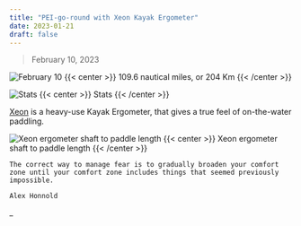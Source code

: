 ```yaml
---
title: "PEI-go-round with Xeon Kayak Ergometer"
date: 2023-01-21
draft: false
---
```


> February 10, 2023

![February 10](/img/feb10.JPG)
{{< center >}}
109.6 nautical miles, or 204 Km
{{< /center >}}

![Stats](/img/Stats.JPG)
{{< center >}}
Stats
{{< /center >}}

[Xeon](https://www.kayakpro.com/xeon/) is a heavy-use Kayak Ergometer, that gives a true feel of on-the-water paddling.

![Xeon ergometer shaft to paddle length](/img/equivalent-paddle-length.JPG)
{{< center >}}
Xeon ergometer shaft to paddle length
{{< /center >}}

```
The correct way to manage fear is to gradually broaden your comfort zone until your comfort zone includes things that seemed previously impossible.

Alex Honnold
```

\_
